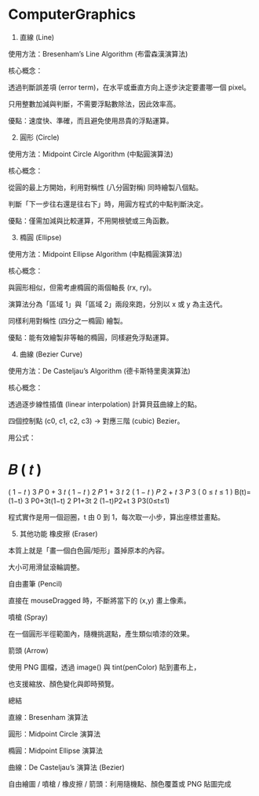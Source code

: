 # ComputerGraphics
1. 直線 (Line)

使用方法：Bresenham’s Line Algorithm (布雷森漢演算法)

核心概念：

透過判斷誤差項 (error term)，在水平或垂直方向上逐步決定要畫哪一個 pixel。

只用整數加減與判斷，不需要浮點數除法，因此效率高。

優點：速度快、準確，而且避免使用昂貴的浮點運算。

2. 圓形 (Circle)

使用方法：Midpoint Circle Algorithm (中點圓演算法)

核心概念：

從圓的最上方開始，利用對稱性 (八分圓對稱) 同時繪製八個點。

判斷「下一步往右還是往右下」時，用圓方程式的中點判斷決定。

優點：僅需加減與比較運算，不用開根號或三角函數。

3. 橢圓 (Ellipse)

使用方法：Midpoint Ellipse Algorithm (中點橢圓演算法)

核心概念：

與圓形相似，但需考慮橢圓的兩個軸長 (rx, ry)。

演算法分為「區域 1」與「區域 2」兩段來跑，分別以 x 或 y 為主迭代。

同樣利用對稱性 (四分之一橢圓) 繪製。

優點：能有效繪製非等軸的橢圓，同樣避免浮點運算。

4. 曲線 (Bezier Curve)

使用方法：De Casteljau’s Algorithm (德卡斯特里奧演算法)

核心概念：

透過逐步線性插值 (linear interpolation) 計算貝茲曲線上的點。

四個控制點 (c0, c1, c2, c3) → 對應三階 (cubic) Bezier。

用公式：

𝐵
(
𝑡
)
=
(
1
−
𝑡
)
3
𝑃
0
+
3
𝑡
(
1
−
𝑡
)
2
𝑃
1
+
3
𝑡
2
(
1
−
𝑡
)
𝑃
2
+
𝑡
3
𝑃
3
(
0
≤
𝑡
≤
1
)
B(t)=(1−t)
3
P0+3t(1−t)
2
P1+3t
2
(1−t)P2+t
3
P3(0≤t≤1)

程式實作是用一個迴圈，t 由 0 到 1，每次取一小步，算出座標並畫點。

5. 其他功能
橡皮擦 (Eraser)

本質上就是「畫一個白色圓/矩形」蓋掉原本的內容。

大小可用滑鼠滾輪調整。

自由畫筆 (Pencil)

直接在 mouseDragged 時，不斷將當下的 (x,y) 畫上像素。

噴槍 (Spray)

在一個圓形半徑範圍內，隨機挑選點，產生類似噴漆的效果。

箭頭 (Arrow)

使用 PNG 圖檔，透過 image() 與 tint(penColor) 貼到畫布上，

也支援縮放、顏色變化與即時預覽。

總結

直線：Bresenham 演算法

圓形：Midpoint Circle 演算法

橢圓：Midpoint Ellipse 演算法

曲線：De Casteljau’s 演算法 (Bezier)

自由繪圖 / 噴槍 / 橡皮擦 / 箭頭：利用隨機點、顏色覆蓋或 PNG 貼圖完成
